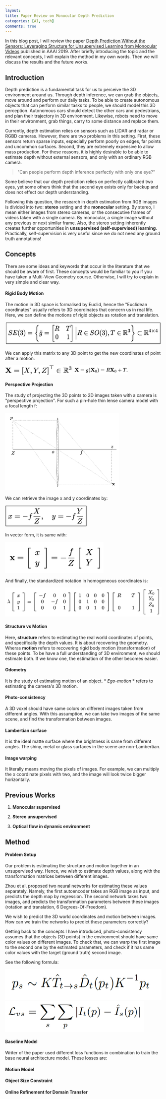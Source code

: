 ```yaml
---
layout: 
title: Paper Review on Monocular Depth Prediction
categories: [AI, tech]
comments: true
---
```



In this blog post, I will review the paper [Depth Prediction Without the Sensors: Leveraging Structure for Unsupervised Learning from Monocular Videos](https://arxiv.org/abs/1811.06152) published in AAAI 2019. After briefly introducing the topic and the relevant concepts, I will explain the method in my own words. Then we will discuss the results and the future works. 

## Introduction

Depth prediction is a fundamental task for us to perceive the 3D environment around us. Through depth inference, we can grab the objects, move around and perform our daily tasks. To be able to create autonomous objects that can perform similar tasks to people, we should model this 3D perception. Autonomous cars should detect the other cars and pedestrians, and plan their trajectory in 3D environment. Likewise, robots need to move in their environment, grab things, carry to some distance and replace them. 

Currently, depth estimation relies on sensors such as LIDAR and radar or RGBD cameras. However, there are two problems in this setting. First, these sensors return sparse inputs, especially perform poorly on edges, far points and uncommon surfaces. Second, they are extremely expensive to allow mass production. For these reasons, it is highly desirable to be able to estimate depth without external sensors, and only with an ordinary RGB camera. 

> "Can people perform depth inference perfectly with only one eye?"

Some believe that our depth prediction relies on perfectly calibrated two eyes, yet some others think that the second eye exists only for backup and does not effect our depth understanding.

Following this question, the research in depth estimation from RGB images is divided into two: **stereo** setting and the **monocular** setting. By stereo, I mean either images from stereo cameras, or the consecutive frames of videos taken with a single camera. By monocular, a single image without any previous or next similar frame. Also, the stereo setting inherently creates further opportunities in **unsupervised (self-supervised) learning**. Practically, self-supervision is very useful since we do not need any ground truth annotations!  


## Concepts

There are some ideas and keywords that occur in the literature that we should be aware of first. These concepts would be familiar to you if you have taken a Multi-View Geometry course. Otherwise, I will try to explain in very simple and clear way. 

#### Rigid Body Motion

The motion in 3D space is formalised by Euclid, hence the "Euclidean coordinates" usually refers to 3D coordinates that concern us in real life. Here, we can define the motions of rigid objects as rotation and translation.

<img src="/images/paper_review1/se3.png" height="75">

We can apply this matrix to any 3D point to get the new coordinates of point after a motion.

<img src="/images/paper_review1/xvec.png" height="30">

<img src="/images/paper_review1/rbd1.png" height="30">

#### Perspective Projection

The study of projecting the 3D points to 2D images taken with a camera is "perspective projection". For such a pin-hole thin lense camera model with a focal length f:

<img src="/images/paper_review1/focal.png" height="250">

We can retrieve the image x and y coordinates by:

<img src="/images/paper_review1/focal2.png" height="70">

In vector form, it is same with:

<img src="/images/paper_review1/focal3.png" height="100">

And finally, the standardized notation in homogeneous coordinates is: 

<img src="/images/paper_review1/focal4.png" >


#### Structure vs Motion

Here, **structure** refers to estimating the real world coordinates of points, and specifically the depth values. It is about recovering the geometry. Wheras **motion** refers to recovering rigid body motion (transformation) of these points. To be have a full understanding of 3D environment, we should estimate both. If we know one, the estimation of the other becomes easier.


#### Odometry

It is the study of estimating motion of an object. * *Ego-motion* * refers to estimating the camera's 3D motion.

#### Photo-consistency

A 3D voxel should have same colors on different images taken from different angles. With this assumption, we can take two images of the same scene, and find the transformation between images. 


#### Lambertian surface

It is the ideal matte surface where the brightness is same from different angles. The shiny, metal or glass surfaces in the scene are non-Lambertian.

#### Image warping

It literally means moving the pixels of images. For example, we can multiply the x coordinate pixels with two, and the image will look twice bigger horizontally.


## Previous Works

1. **Monocular supervised** 

2. **Stereo unsupervised** 

3. **Optical flow in dynamic environment**

## Method

#### Problem Setup 

Our problem is estimating the structure and motion together in an unsupervised way. Hence, we wish to estimate depth values, along with the transformation matrices between different images. 

Zhou et al. proposed two neural networks for estimating these values separately. Namely, the first autoencoder takes an RGB image as input, and predicts the depth map by regression. The second network takes two images, and predicts the transformation parameters between these images (rotation and translation, 6 Degrees-Of-Freedom).

We wish to predict the 3D world coordinates and motion between images. How can we train the networks to predict these parameters correctly? 

Getting back to the concepts I have introduced, photo-consistency assumes that the objects (3D points) in the environment should have same color values on different images. To check that, we can warp the first image to the second one by the estimated parameters, and check if it has same color values with the target (ground truth) second image.

See the following formula:

<img src="/images/paper_review1/warp.png" height="100">

<img src="/images/paper_review1/Lvs.png" height="100">

#### Baseline Model

Writer of the paper used different loss functions in combination to train the base neural architecture model. These losses are:


#### Motion Model

#### Object Size Constraint

#### Online Refinement for Domain Transfer


